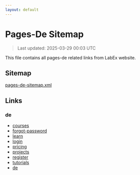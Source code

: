 ```yaml
---
layout: default
---
```


# Pages-De Sitemap

> Last updated: 2025-03-29 00:03 UTC

This file contains all pages-de related links from LabEx website.

## Sitemap

[pages-de-sitemap.xml](https://labex.io/pages-de-sitemap.xml)

## Links


### de

- [courses](https://labex.io/de/courses)
- [forgot-password](https://labex.io/de/forgot-password)
- [learn](https://labex.io/de/learn)
- [login](https://labex.io/de/login)
- [pricing](https://labex.io/de/pricing)
- [projects](https://labex.io/de/projects)
- [register](https://labex.io/de/register)
- [tutorials](https://labex.io/de/tutorials)
- [de](https://labex.io/de)
